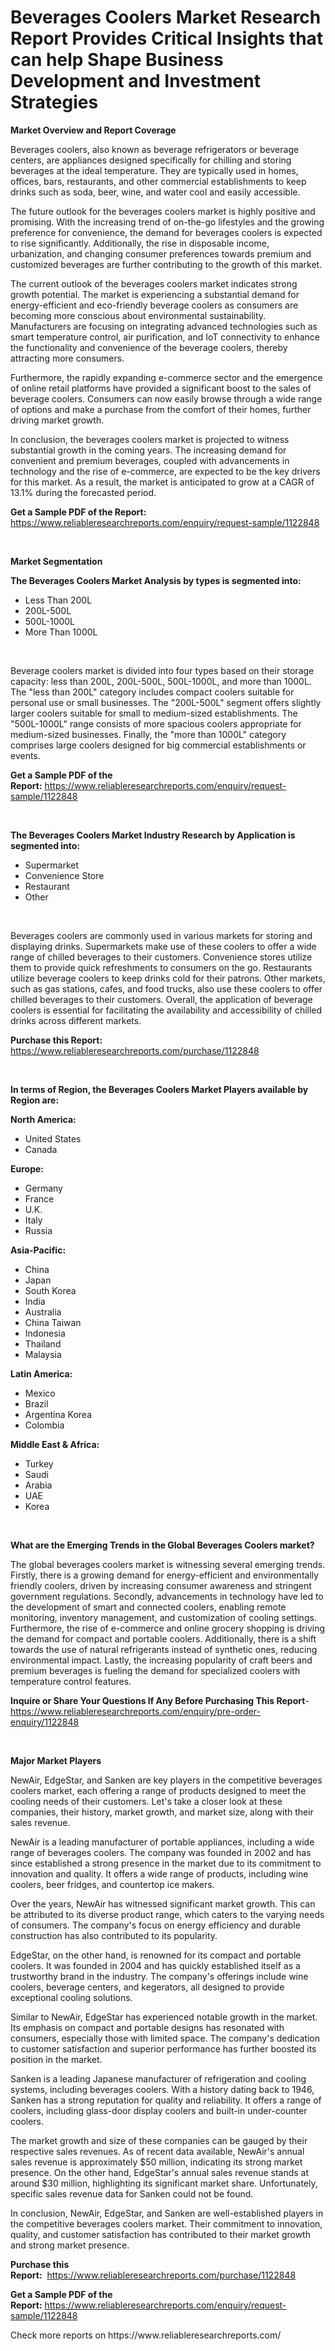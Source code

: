 <p><h1>Beverages Coolers Market Research Report Provides Critical Insights that can help Shape Business Development and Investment Strategies</h1></p><p><strong>Market Overview and Report Coverage</strong></p>
<p><p>Beverages coolers, also known as beverage refrigerators or beverage centers, are appliances designed specifically for chilling and storing beverages at the ideal temperature. They are typically used in homes, offices, bars, restaurants, and other commercial establishments to keep drinks such as soda, beer, wine, and water cool and easily accessible.</p><p>The future outlook for the beverages coolers market is highly positive and promising. With the increasing trend of on-the-go lifestyles and the growing preference for convenience, the demand for beverages coolers is expected to rise significantly. Additionally, the rise in disposable income, urbanization, and changing consumer preferences towards premium and customized beverages are further contributing to the growth of this market.</p><p>The current outlook of the beverages coolers market indicates strong growth potential. The market is experiencing a substantial demand for energy-efficient and eco-friendly beverage coolers as consumers are becoming more conscious about environmental sustainability. Manufacturers are focusing on integrating advanced technologies such as smart temperature control, air purification, and IoT connectivity to enhance the functionality and convenience of the beverage coolers, thereby attracting more consumers.</p><p>Furthermore, the rapidly expanding e-commerce sector and the emergence of online retail platforms have provided a significant boost to the sales of beverage coolers. Consumers can now easily browse through a wide range of options and make a purchase from the comfort of their homes, further driving market growth.</p><p>In conclusion, the beverages coolers market is projected to witness substantial growth in the coming years. The increasing demand for convenient and premium beverages, coupled with advancements in technology and the rise of e-commerce, are expected to be the key drivers for this market. As a result, the market is anticipated to grow at a CAGR of 13.1% during the forecasted period.</p></p>
<p><strong>Get a Sample PDF of the Report:</strong> <a href="https://www.reliableresearchreports.com/enquiry/request-sample/1122848">https://www.reliableresearchreports.com/enquiry/request-sample/1122848</a></p>
<p>&nbsp;</p>
<p><strong>Market Segmentation</strong></p>
<p><strong>The Beverages Coolers Market Analysis by types is segmented into:</strong></p>
<p><ul><li>Less Than 200L</li><li>200L-500L</li><li>500L-1000L</li><li>More Than 1000L</li></ul></p>
<p>&nbsp;</p>
<p><p>Beverage coolers market is divided into four types based on their storage capacity: less than 200L, 200L-500L, 500L-1000L, and more than 1000L. The "less than 200L" category includes compact coolers suitable for personal use or small businesses. The "200L-500L" segment offers slightly larger coolers suitable for small to medium-sized establishments. The "500L-1000L" range consists of more spacious coolers appropriate for medium-sized businesses. Finally, the "more than 1000L" category comprises large coolers designed for big commercial establishments or events.</p></p>
<p><strong>Get a Sample PDF of the Report:</strong>&nbsp;<a href="https://www.reliableresearchreports.com/enquiry/request-sample/1122848">https://www.reliableresearchreports.com/enquiry/request-sample/1122848</a></p>
<p>&nbsp;</p>
<p><strong>The Beverages Coolers Market Industry Research by Application is segmented into:</strong></p>
<p><ul><li>Supermarket</li><li>Convenience Store</li><li>Restaurant</li><li>Other</li></ul></p>
<p>&nbsp;</p>
<p><p>Beverages coolers are commonly used in various markets for storing and displaying drinks. Supermarkets make use of these coolers to offer a wide range of chilled beverages to their customers. Convenience stores utilize them to provide quick refreshments to consumers on the go. Restaurants utilize beverage coolers to keep drinks cold for their patrons. Other markets, such as gas stations, cafes, and food trucks, also use these coolers to offer chilled beverages to their customers. Overall, the application of beverage coolers is essential for facilitating the availability and accessibility of chilled drinks across different markets.</p></p>
<p><strong>Purchase this Report:</strong>&nbsp; <a href="https://www.reliableresearchreports.com/purchase/1122848">https://www.reliableresearchreports.com/purchase/1122848</a></p>
<p>&nbsp;</p>
<p><strong>In terms of Region, the Beverages Coolers Market Players available by Region are:</strong></p>
<p>
    <p> <strong> North America: </strong>
        <ul>
            <li>United States</li>
            <li>Canada</li>
        </ul>
        </p> 
    <p> <strong> Europe: </strong>
        <ul>
            <li>Germany</li>
            <li>France</li>
            <li>U.K.</li>
            <li>Italy</li>
            <li>Russia</li>
        </ul>
        </p> 
    <p> <strong> Asia-Pacific: </strong>
        <ul>
            <li>China</li>
            <li>Japan</li>
            <li>South Korea</li>
            <li>India</li>
            <li>Australia</li>
            <li>China Taiwan</li>
            <li>Indonesia</li>
            <li>Thailand</li>
            <li>Malaysia</li>
        </ul>
        </p> 
    <p> <strong> Latin America: </strong>
        <ul>
            <li>Mexico</li>
            <li>Brazil</li>
            <li>Argentina Korea</li>
            <li>Colombia</li>
        </ul>
        </p> 
    <p> <strong> Middle East & Africa: </strong>
        <ul>
            <li>Turkey</li>
            <li>Saudi</li>
            <li>Arabia</li>
            <li>UAE</li>
            <li>Korea</li>
        </ul>
    </p>
    </p>
<p>&nbsp;</p>
<p><strong>What are the Emerging Trends in the Global Beverages Coolers market?</strong></p>
<p><p>The global beverages coolers market is witnessing several emerging trends. Firstly, there is a growing demand for energy-efficient and environmentally friendly coolers, driven by increasing consumer awareness and stringent government regulations. Secondly, advancements in technology have led to the development of smart and connected coolers, enabling remote monitoring, inventory management, and customization of cooling settings. Furthermore, the rise of e-commerce and online grocery shopping is driving the demand for compact and portable coolers. Additionally, there is a shift towards the use of natural refrigerants instead of synthetic ones, reducing environmental impact. Lastly, the increasing popularity of craft beers and premium beverages is fueling the demand for specialized coolers with temperature control features.</p></p>
<p><strong>Inquire or Share Your Questions If Any Before Purchasing This Report</strong>- <a href="https://www.reliableresearchreports.com/enquiry/pre-order-enquiry/1122848">https://www.reliableresearchreports.com/enquiry/pre-order-enquiry/1122848</a></p>
<p>&nbsp;</p>
<p><strong>Major Market Players</strong></p>
<p><p>NewAir, EdgeStar, and Sanken are key players in the competitive beverages coolers market, each offering a range of products designed to meet the cooling needs of their customers. Let's take a closer look at these companies, their history, market growth, and market size, along with their sales revenue.</p><p>NewAir is a leading manufacturer of portable appliances, including a wide range of beverages coolers. The company was founded in 2002 and has since established a strong presence in the market due to its commitment to innovation and quality. It offers a wide range of products, including wine coolers, beer fridges, and countertop ice makers.</p><p>Over the years, NewAir has witnessed significant market growth. This can be attributed to its diverse product range, which caters to the varying needs of consumers. The company's focus on energy efficiency and durable construction has also contributed to its popularity.</p><p>EdgeStar, on the other hand, is renowned for its compact and portable coolers. It was founded in 2004 and has quickly established itself as a trustworthy brand in the industry. The company's offerings include wine coolers, beverage centers, and kegerators, all designed to provide exceptional cooling solutions.</p><p>Similar to NewAir, EdgeStar has experienced notable growth in the market. Its emphasis on compact and portable designs has resonated with consumers, especially those with limited space. The company's dedication to customer satisfaction and superior performance has further boosted its position in the market.</p><p>Sanken is a leading Japanese manufacturer of refrigeration and cooling systems, including beverages coolers. With a history dating back to 1946, Sanken has a strong reputation for quality and reliability. It offers a range of coolers, including glass-door display coolers and built-in under-counter coolers.</p><p>The market growth and size of these companies can be gauged by their respective sales revenues. As of recent data available, NewAir's annual sales revenue is approximately $50 million, indicating its strong market presence. On the other hand, EdgeStar's annual sales revenue stands at around $30 million, highlighting its significant market share. Unfortunately, specific sales revenue data for Sanken could not be found.</p><p>In conclusion, NewAir, EdgeStar, and Sanken are well-established players in the competitive beverages coolers market. Their commitment to innovation, quality, and customer satisfaction has contributed to their market growth and strong market presence.</p></p>
<p><strong>Purchase this Report:</strong>&nbsp;&nbsp;<a href="https://www.reliableresearchreports.com/purchase/1122848">https://www.reliableresearchreports.com/purchase/1122848</a></p>
<p></p>
<p><strong>Get a Sample PDF of the Report:</strong>&nbsp;<a href="https://www.reliableresearchreports.com/enquiry/request-sample/1122848">https://www.reliableresearchreports.com/enquiry/request-sample/1122848</a></p>
<p>Check more reports on https://www.reliableresearchreports.com/</p>